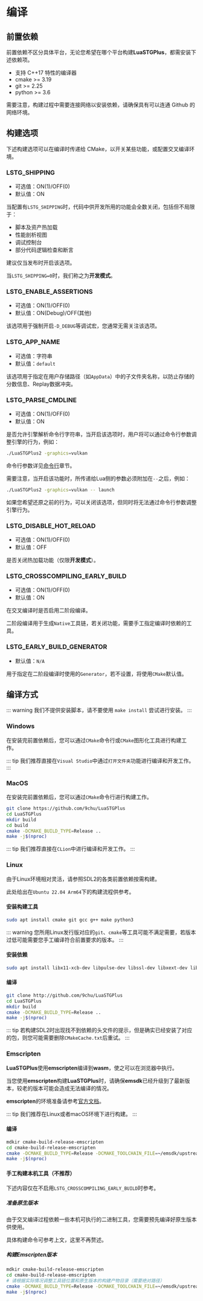 # 编译

## 前置依赖

前置依赖不区分具体平台，无论您希望在哪个平台构建**LuaSTGPlus**，都需安装下述依赖项。

- 支持 C++17 特性的编译器
- cmake >= 3.19
- git >= 2.25
- python >= 3.6

需要注意，构建过程中需要连接网络以安装依赖，请确保具有可以连通 Github 的网络环境。

## 构建选项

下述构建选项可以在编译时传递给 CMake，以开关某些功能，或配置交叉编译环境。

### LSTG_SHIPPING

- 可选值：ON(1)/OFF(0)
- 默认值：ON

当配置有`LSTG_SHIPPING`时，代码中供开发所用的功能会全数关闭，包括但不局限于：

- 脚本及资产热加载
- 性能剖析视图
- 调试控制台
- 部分代码逻辑检查和断言

建议仅当发布时开启该选项。

当`LSTG_SHIPPING=0`时，我们称之为**开发模式**。

### LSTG_ENABLE_ASSERTIONS

- 可选值：ON(1)/OFF(0)
- 默认值：ON(Debug)/OFF(其他)

该选项用于强制开启`-D_DEBUG`等调试宏，您通常无需关注该选项。

### LSTG_APP_NAME

- 可选值：字符串
- 默认值：`default`

该选项用于指定在用户存储路径（如`AppData`）中的子文件夹名称，以防止存储的分数信息、Replay数据冲突。

### LSTG_PARSE_CMDLINE

- 可选值：ON(1)/OFF(0)
- 默认值：ON

是否允许引擎解析命令行字符串，当开启该选项时，用户将可以通过命令行参数调整引擎的行为，例如：

```bash
./LuaSTGPlus2 -graphics=vulkan
```

命令行参数详见[命令行](./Cmdline.md)章节。

需要注意，当开启该功能时，所传递给Lua侧的参数必须附加在`--`之后，例如：

```bash
./LuaSTGPlus2 -graphics=vulkan -- launch
```

如果您希望还原之前的行为，可以关闭该选项，但同时将无法通过命令行参数调整引擎行为。

### LSTG_DISABLE_HOT_RELOAD

- 可选值：ON(1)/OFF(0)
- 默认值：OFF

是否关闭热加载功能（仅限**开发模式**）。

### LSTG_CROSSCOMPILING_EARLY_BUILD

- 可选值：ON(1)/OFF(0)
- 默认值：ON

在交叉编译时是否启用二阶段编译。

二阶段编译用于生成`Native`工具链，若关闭功能，需要手工指定编译时依赖的工具。

### LSTG_EARLY_BUILD_GENERATOR

- 默认值：`N/A`

用于指定在二阶段编译时使用的`Generator`，若不设置，将使用`CMake`默认值。

## 编译方式

::: warning
我们不提供安装脚本，请不要使用 `make install` 尝试进行安装。
:::

### Windows

在安装完前置依赖后，您可以通过`CMake`命令行或`CMake`图形化工具进行构建工作。

::: tip
我们推荐直接在`Visual Studio`中通过`打开文件夹`功能进行编译和开发工作。
:::

### MacOS

在安装完前置依赖后，您可以通过`CMake`命令行进行构建工作。

```bash
git clone https://github.com/9chu/LuaSTGPlus
cd LuaSTGPlus
mkdir build
cd build
cmake -DCMAKE_BUILD_TYPE=Release ..
make -j$(nproc)
```

::: tip
我们推荐直接在`CLion`中进行编译和开发工作。
:::

### Linux

由于Linux环境相对灵活，请参照SDL2的各类前置依赖按需构建。

此处给出在`Ubuntu 22.04 Arm64`下的构建流程供参考。

#### 安装构建工具

```bash
sudo apt install cmake git gcc g++ make python3
```

::: warning
您所用Linux发行版对应的`git`、`cmake`等工具可能不满足需要，若版本过低可能需要您手工编译符合前置要求的版本。
:::

#### 安装依赖

```bash
sudo apt install libx11-xcb-dev libpulse-dev libssl-dev libxext-dev libglx-dev libgl-dev
```

#### 编译

```bash
git clone http://github.com/9chu/LuaSTGPlus
cd LuaSTGPlus
mkdir build
cmake -DCMAKE_BUILD_TYPE=Release ..
make -j$(nproc)
```

::: tip
若构建SDL2时出现找不到依赖的头文件的提示，但是确实已经安装了对应的包，则您可能需要删除`CMakeCache.txt`后重试。
:::

### Emscripten

**LuaSTGPlus**使用**emscripten**编译到**wasm**，使之可以在浏览器中执行。

当您使用**emscripten**构建**LuaSTGPlus**时，请确保**emsdk**已经升级到了最新版本，较老的版本可能会造成无法编译的情况。

**emscripten**的环境准备请参考[官方文档](https://emscripten.org/docs/getting_started/downloads.html)。

::: tip
我们推荐在Linux或者macOS环境下进行构建。
:::

#### 编译

```bash
mdkir cmake-build-release-emscripten
cd cmake-build-release-emscripten
cmake -DCMAKE_BUILD_TYPE=Release -DCMAKE_TOOLCHAIN_FILE=~/emsdk/upstream/emscripten/cmake/Modules/Platform/Emscripten.cmake ..
make -j$(nproc)
```

#### 手工构建本机工具（不推荐）

下述内容仅在不启用`LSTG_CROSSCOMPILING_EARLY_BUILD`时参考。

##### 准备原生版本

由于交叉编译过程依赖一些本机可执行的二进制工具，您需要预先编译好原生版本供使用。

具体构建命令可参考上文，这里不再赘述。

##### 构建Emscripten版本

```bash
mdkir cmake-build-release-emscripten
cd cmake-build-release-emscripten
# 请根据实际情况调整工具链位置和原生版本的构建产物目录（需要绝对路径）
cmake -DCMAKE_BUILD_TYPE=Release -DCMAKE_TOOLCHAIN_FILE=~/emsdk/upstream/emscripten/cmake/Modules/Platform/Emscripten.cmake -DLSTG_CROSSCOMPILING_EARLY_BUILD=OFF -DIcuBuildTools_DIR=~/LuaSTGPlus/build ..
make -j$(nproc)
```
